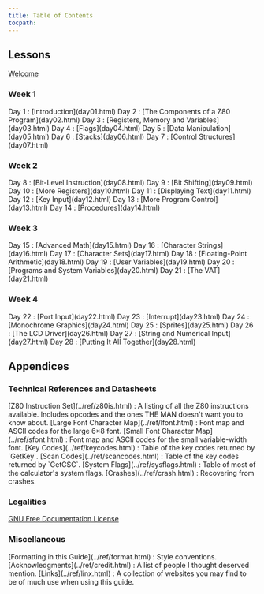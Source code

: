 ```yaml
---
title: Table of Contents
tocpath:
---
```


## Lessons

[Welcome](../welcome.html)

### Week 1

<div class="no-pop">
Day 1
:    [Introduction](day01.html)
Day 2
:    [The Components of a Z80 Program](day02.html)
Day 3
:    [Registers, Memory and Variables](day03.html)
Day 4
:    [Flags](day04.html)
Day 5
:    [Data Manipulation](day05.html)
Day 6
:    [Stacks](day06.html)
Day 7
:    [Control Structures](day07.html)
</div>

### Week 2

<div class="no-pop">
Day 8
:    [Bit-Level Instruction](day08.html)
Day 9
:    [Bit Shifting](day09.html)
Day 10
:    [More Registers](day10.html)
Day 11
:    [Displaying Text](day11.html)
Day 12
:    [Key Input](day12.html)
Day 13
:    [More Program Control](day13.html)
Day 14
:    [Procedures](day14.html)
</div>

### Week 3

<div class="no-pop">
Day 15
:    [Advanced Math](day15.html)
Day 16
:    [Character Strings](day16.html)
Day 17
:    [Character Sets](day17.html)
Day 18
:    [Floating-Point Arithmetic](day18.html)
Day 19
:    [User Variables](day19.html)
Day 20
:    [Programs and System Variables](day20.html)
Day 21
:    [The VAT](day21.html)
</div>

### Week 4

<div class="no-pop">
Day 22
:    [Port Input](day22.html)
Day 23
:    [Interrupt](day23.html)
Day 24
:    [Monochrome Graphics](day24.html)
Day 25
:    [Sprites](day25.html)
Day 26
:    [The LCD Driver](day26.html)
Day 27
:    [String and Numerical Input](day27.html)
Day 28
:    [Putting It All Together](day28.html)
</div>

## Appendices

### Technical References and Datasheets

<div class="no-pop">
[Z80 Instruction Set](../ref/z80is.html)
:    A listing of all the Z80 instructions available. Includes opcodes and the
     ones THE MAN doesn't want you to know about.
[Large Font Character Map](../ref/lfont.html)
:    Font map and ASCII codes for the large 6×8 font.
[Small Font Character Map](../ref/sfont.html)
:    Font map and ASCII codes for the small variable-width font.
[Key Codes](../ref/keycodes.html)
:    Table of the key codes returned by `GetKey`.
[Scan Codes](../ref/scancodes.html)
:    Table of the key codes returned by `GetCSC`.
[System Flags](../ref/sysflags.html)
:    Table of most of the calculator's system flags.
[Crashes](../ref/crash.html)
:    Recovering from crashes.
</div>

### Legalities

[GNU Free Documentation License](../gfdl.html)

### Miscellaneous

<div class="no-pop">
[Formatting in this Guide](../ref/format.html)
:    Style conventions.
[Acknowledgments](../ref/credit.html)
:    A list of people I thought deserved mention.
[Links](../ref/linx.html)
:    A collection of websites you may find to be of much use when using this
     guide.
</div>

